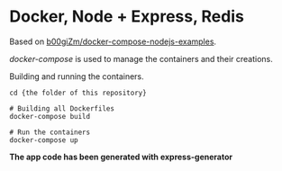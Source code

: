 # Docker, Node + Express, Redis

Based on [b00giZm/docker-compose-nodejs-examples](https://github.com/b00giZm/docker-compose-nodejs-examples).

*docker-compose* is used to manage the containers and their creations.

Building and running the containers.

```
cd {the folder of this repository}

# Building all Dockerfiles
docker-compose build

# Run the containers
docker-compose up
```

**The app code has been generated with express-generator**
